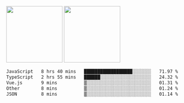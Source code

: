 <img src="https://github-readme-stats.vercel.app/api?username=Dream4ever&count_private=true&show_icons=true&theme=tokyonight" height="150" /> <img src="https://github-readme-stats.vercel.app/api/top-langs/?username=Dream4ever&count_private=true&show_icons=true&theme=tokyonight&langs_count=5&layout=compact" height="150" />

<!--START_SECTION:waka-->

```txt
JavaScript   8 hrs 40 mins   ██████████████████░░░░░░░   71.97 %
TypeScript   2 hrs 55 mins   ██████░░░░░░░░░░░░░░░░░░░   24.32 %
Vue.js       9 mins          ▒░░░░░░░░░░░░░░░░░░░░░░░░   01.31 %
Other        8 mins          ▒░░░░░░░░░░░░░░░░░░░░░░░░   01.24 %
JSON         8 mins          ▒░░░░░░░░░░░░░░░░░░░░░░░░   01.14 %
```

<!--END_SECTION:waka-->

